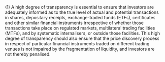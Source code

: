 (1) A high degree of transparency is essential to ensure that investors are adequately informed as to the true level of actual and potential transactions in shares, depositary receipts, exchange-traded funds (ETFs), certificates and other similar financial instruments irrespective of whether those transactions take place on regulated markets, multilateral trading facilities (MTFs), and by systematic internalisers, or outside those facilities. This high degree of transparency should also ensure that the price discovery process in respect of particular financial instruments traded on different trading venues is not impaired by the fragmentation of liquidity, and investors are not thereby penalised.